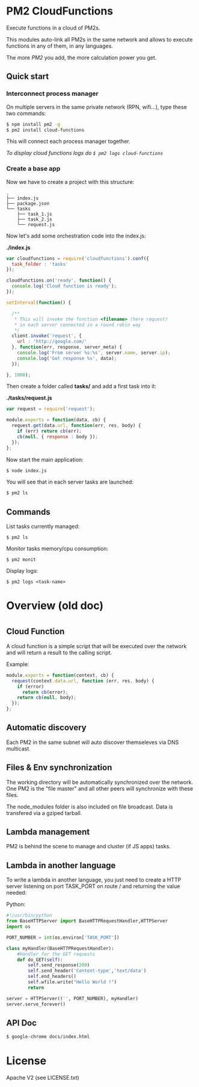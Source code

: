 
# PM2 CloudFunctions

Execute functions in a cloud of PM2s.

This modules auto-link all PM2s in the same network and allows to execute functions in any of them, in any languages.

The more *PM2* you add, the more calculation power you get.

## Quick start

### Interconnect process manager

On multiple servers in the same private network (RPN, wifi...), type these two commands:

```bash
$ npm install pm2 -g
$ pm2 install cloud-functions
```

This will connect each process manager together.

*To display cloud functions logs do `$ pm2 logs cloud-functions`*

### Create a base app

Now we have to create a project with this structure:

```
.
├── index.js
├── package.json
└── tasks
    ├── task_1.js
    ├── task_2.js
    └── request.js
```

Now let's add some orchestration code into the index.js:

**./index.js**

```javascript
var cloudfunctions = require('cloudfunctions').conf({
  task_folder : 'tasks'
});

cloudfunctions.on('ready', function() {
  console.log('Cloud function is ready');
});

setInterval(function() {

  /**
   * This will invoke the function <filename> (here request)
   * in each server connected in a round robin way
   */
  client.invoke('request', {
    url : 'http://google.com/'
  }, function(err, response, server_meta) {
    console.log('From server %s:%s', server.name, server.ip);
    console.log('Got response %s', data);
  });

}, 1000);
```

Then create a folder called **tasks/** and add a first task into it:

**./tasks/request.js**

```javascript
var request = require('request');

module.exports = function(data, cb) {
  request.get(data.url, function(err, res, body) {
    if (err) return cb(err);
    cb(null, { response : body });
  });
};
```

Now start the main application:

```bash
$ node index.js
```

You will see that in each server tasks are launched:

```bash
$ pm2 ls
```

## Commands

List tasks currently managed:

```
$ pm2 ls
```

Monitor tasks memory/cpu consumption:

```
$ pm2 monit
```

Display logs:

```
$ pm2 logs <task-name>
```


#
# Overview (old doc)
#

## Cloud Function

A cloud function is a simple script that will be executed over the network and will return a result to the calling script.

Example:

```javascript
module.exports = function(context, cb) {
  request(context.data.url, function (err, res, body) {
    if (error)
      return cb(error);
    return cb(null, body);
  });
};
```

## Automatic discovery

Each PM2 in the same subnet will auto discover themseleves via DNS multicast.

## Files & Env synchronization

The working directory will be automatically synchronized over the network.
One PM2 is the "file master" and all other peers will synchronize with these files.

The node_modules folder is also included on file broadcast. Data is transfered via a gziped tarball.

## Lambda management

PM2 is behind the scene to manage and cluster (if JS apps) tasks.

## Lambda in another language

To write a lambda in another language, you just need to create a HTTP server listening on port TASK_PORT on route / and returning the value needed:

Python:

```python
#!/usr/bin/python
from BaseHTTPServer import BaseHTTPRequestHandler,HTTPServer
import os

PORT_NUMBER = int(os.environ['TASK_PORT'])

class myHandler(BaseHTTPRequestHandler):
    #Handler for the GET requests
    def do_GET(self):
        self.send_response(200)
        self.send_header('Content-type','text/data')
        self.end_headers()
        self.wfile.write("Hello World !")
        return

server = HTTPServer(('', PORT_NUMBER), myHandler)
server.serve_forever()
```

## API Doc

```bash
$ google-chrome docs/index.html
```

# License

Apache V2 (see LICENSE.txt)
